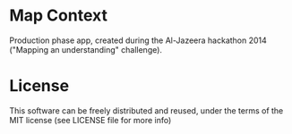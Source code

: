 Map Context
===========

Production phase app, created during the Al-Jazeera hackathon 2014 ("Mapping an understanding" challenge).

License
=======

This software can be freely distributed and reused, under the terms of the MIT license (see LICENSE file for more info)
